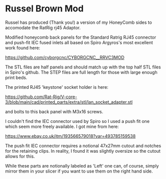 # Russel Brown Mod

Russel has produced (Thank you!) a version of my HoneyComb sides to accomodate the RatRig rj45 Adaptor.

Modified honeycomb back panels for the Standard Ratrig RJ45 connector
and push-fit IEC fused inlets all based on Spiro Argyros's most
excellent work found here:

https://github.com/cyborgcnc/CYBORGCNC__RRVC3MOD

The STL files are half panels and should match up with the top half STL
files in Spiro's github.  The STEP files are full length for those with
large enough print beds.


The printed RJ45 'keystone' socket holder is here:

https://github.com/Rat-Rig/V-core-3/blob/main/cad/printed_parts/extra/stl/lan_socket_adapter.stl

and bolts to this back panel with M3x16 screws.

I couldn't find the IEC connector used by Spiro so I used a push fit one
which seem more freely available. I got mine from here:

https://www.ebay.co.uk/itm/193566579018?var=493785159538

The push fit IEC connector requires a notional 47x27mm cutout and
notches for the retaining clips.  In reality, I found it was slightly
oversize so the cutout allows for this.

While these parts are notionally labeled as 'Left' one can, of course,
simply mirror them in your slicer if you want to use them on the right
hand side.

